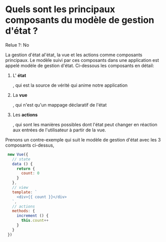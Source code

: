 # Quels sont les principaux composants du modèle de gestion d'état ?

Relue ?: No

La gestion d'état al'état, la vue et les actions comme composants principaux.  Le modèle suivi par ces composants dans une application est appelé modèle de 
gestion d'état.  Ci-dessous les composants en détail:

1. L'  **état**
    
    , qui est la source de vérité qui anime notre application
    
2. La  **vue**
    
    , qui n'est qu'un mappage déclaratif de l'état
    
3. Les  **actions**
    
    , qui sont les manières possibles dont l'état peut changer en réaction aux entrées de l'utilisateur à partir de la vue.
    

Prenons un contre-exemple qui suit le modèle de gestion d'état avec les 3 composants ci-dessus,

```jsx
 new Vue({
   // state
   data () {
     return {
       count: 0
     }
   },
   // view
   template: `
     <div>{{ count }}</div>
   `,
   // actions
   methods: {
     increment () {
       this.count++
     }
   }
 })
```